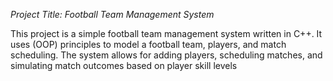 *Project Title: Football Team Management System*

This project is a simple football team management system written in C++. It uses (OOP) principles to model a football team, players, and match scheduling. The system allows for adding players, scheduling matches, and simulating match outcomes based on player skill levels
